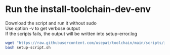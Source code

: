 # Run the install-toolchain-dev-env

Download the script and run it without sudo<br>
Use option -v to get verbose output<br>
If the scripts fails, the output will be written into setup-error.log

```bash
wget "https://raw.githubusercontent.com/usepat/toolchain/main/scripts/install-toolchain-dev-env.sh" -O setup-script.sh
bash setup-script.sh
```
